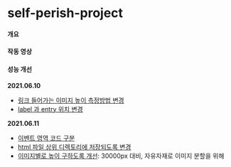 # self-perish-project

#### 개요



#### 작동 영상




#### 성능 개선

**2021.06.10**
- [링크 들어가는 이미지 높이 측정방법 변경](https://github.com/ynawhocodes/self-perish-project/commit/9b731c910a5ade57b7c6c4a3cb440a971c4b59fc)
- [label 과 entry 위치 변경]( https://github.com/ynawhocodes/self-perish-project/commit/f63d572bae7e4311aebce5b098bbc97eab245584)

**2021.06.11**
- [이벤트 영역 코드 구분](https://github.com/ynawhocodes/self-perish-project/commit/743e138af0d9a00f10b2875ee9c3cd6ab427c7c4)
- [html 파일 상위 디렉토리에 저장되도록 변경]()
- [이미지별로 높이 구하도록 개선](): 30000px 대비, 자유자재로 이미지 분할을 위해

